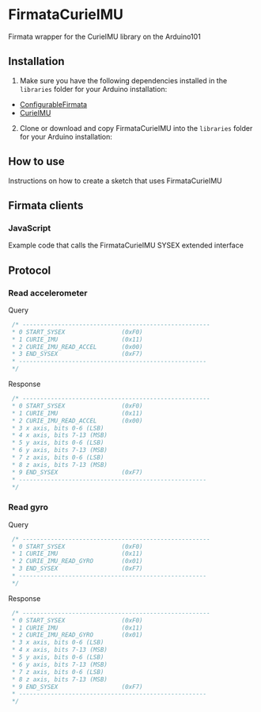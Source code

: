 # FirmataCurieIMU
Firmata wrapper for the CurieIMU library on the Arduino101

## Installation

1. Make sure you have the following dependencies installed in the `libraries` folder for your Arduino installation:
  - [ConfigurableFirmata](https://github.com/firmata/ConfigurableFirmata)
  - [CurieIMU](https://github.com/01org/corelibs-arduino101/tree/master/libraries/CurieIMU)

2. Clone or download and copy FirmataCurieIMU into the `libraries` folder for your Arduino installation:

## How to use

Instructions on how to create a sketch that uses FirmataCurieIMU

## Firmata clients

### JavaScript

Example code that calls the FirmataCurieIMU SYSEX extended interface

## Protocol

### Read accelerometer
Query
```c
 /* -----------------------------------------------------
 * 0 START_SYSEX                (0xF0)
 * 1 CURIE_IMU                  (0x11)
 * 2 CURIE_IMU_READ_ACCEL       (0x00)
 * 3 END_SYSEX                  (0xF7)
 * -----------------------------------------------------
 */
```

Response
```c
 /* -----------------------------------------------------
 * 0 START_SYSEX                (0xF0)
 * 1 CURIE_IMU                  (0x11)
 * 2 CURIE_IMU_READ_ACCEL       (0x00)
 * 3 x axis, bits 0-6 (LSB)
 * 4 x axis, bits 7-13 (MSB)
 * 5 y axis, bits 0-6 (LSB)
 * 6 y axis, bits 7-13 (MSB)
 * 7 z axis, bits 0-6 (LSB)
 * 8 z axis, bits 7-13 (MSB)
 * 9 END_SYSEX                  (0xF7)
 * -----------------------------------------------------
 */
```

### Read gyro
Query
```c
 /* -----------------------------------------------------
 * 0 START_SYSEX                (0xF0)
 * 1 CURIE_IMU                  (0x11)
 * 2 CURIE_IMU_READ_GYRO        (0x01)
 * 3 END_SYSEX                  (0xF7)
 * -----------------------------------------------------
 */
```

Response
```c
 /* -----------------------------------------------------
 * 0 START_SYSEX                (0xF0)
 * 1 CURIE_IMU                  (0x11)
 * 2 CURIE_IMU_READ_GYRO        (0x01)
 * 3 x axis, bits 0-6 (LSB)
 * 4 x axis, bits 7-13 (MSB)
 * 5 y axis, bits 0-6 (LSB)
 * 6 y axis, bits 7-13 (MSB)
 * 7 z axis, bits 0-6 (LSB)
 * 8 z axis, bits 7-13 (MSB)
 * 9 END_SYSEX                  (0xF7)
 * -----------------------------------------------------
 */
```
